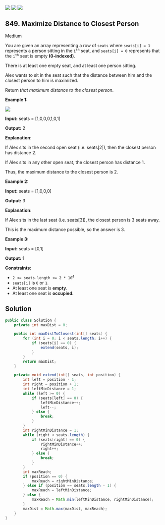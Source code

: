 [![](https://img.shields.io/github/stars/javadev/LeetCode-in-Java?label=Stars&style=flat-square)](https://github.com/javadev/LeetCode-in-Java)
[![](https://img.shields.io/github/forks/javadev/LeetCode-in-Java?label=Fork%20me%20on%20GitHub%20&style=flat-square)](https://github.com/javadev/LeetCode-in-Java/fork)
[![](https://img.shields.io/badge/-LeetCode%20in%20Kotlin-blue?style=flat-square)](https://github.com/javadev/LeetCode-in-Kotlin)

## 849\. Maximize Distance to Closest Person

Medium

You are given an array representing a row of `seats` where `seats[i] = 1` represents a person sitting in the <code>i<sup>th</sup></code> seat, and `seats[i] = 0` represents that the <code>i<sup>th</sup></code> seat is empty **(0-indexed)**.

There is at least one empty seat, and at least one person sitting.

Alex wants to sit in the seat such that the distance between him and the closest person to him is maximized.

Return _that maximum distance to the closest person_.

**Example 1:**

![](https://assets.leetcode.com/uploads/2020/09/10/distance.jpg)

**Input:** seats = [1,0,0,0,1,0,1]

**Output:** 2

**Explanation:**

If Alex sits in the second open seat (i.e. seats[2]), then the closest person has distance 2. 

If Alex sits in any other open seat, the closest person has distance 1. 

Thus, the maximum distance to the closest person is 2.

**Example 2:**

**Input:** seats = [1,0,0,0]

**Output:** 3

**Explanation:**

If Alex sits in the last seat (i.e. seats[3]), the closest person is 3 seats away. 

This is the maximum distance possible, so the answer is 3.

**Example 3:**

**Input:** seats = [0,1]

**Output:** 1

**Constraints:**

*   <code>2 <= seats.length <= 2 * 10<sup>4</sup></code>
*   `seats[i]` is `0` or `1`.
*   At least one seat is **empty**.
*   At least one seat is **occupied**.

## Solution

```java
public class Solution {
    private int maxDist = 0;

    public int maxDistToClosest(int[] seats) {
        for (int i = 0; i < seats.length; i++) {
            if (seats[i] == 0) {
                extend(seats, i);
            }
        }
        return maxDist;
    }

    private void extend(int[] seats, int position) {
        int left = position - 1;
        int right = position + 1;
        int leftMinDistance = 1;
        while (left >= 0) {
            if (seats[left] == 0) {
                leftMinDistance++;
                left--;
            } else {
                break;
            }
        }
        int rightMinDistance = 1;
        while (right < seats.length) {
            if (seats[right] == 0) {
                rightMinDistance++;
                right++;
            } else {
                break;
            }
        }
        int maxReach;
        if (position == 0) {
            maxReach = rightMinDistance;
        } else if (position == seats.length - 1) {
            maxReach = leftMinDistance;
        } else {
            maxReach = Math.min(leftMinDistance, rightMinDistance);
        }
        maxDist = Math.max(maxDist, maxReach);
    }
}
```